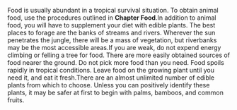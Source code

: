Food is usually abundant in a tropical survival situation. To obtain animal food, use the procedures outlined in **Chapter Food**.In addition to animal food, you will have to supplement your diet with edible plants. The best places to forage are the banks of streams and rivers. Wherever the sun penetrates the jungle, there will be a mass of vegetation, but riverbanks may be the most accessible areas.If you are weak, do not expend energy climbing or felling a tree for food. There are more easily obtained sources of food nearer the ground. Do not pick more food than you need. Food spoils rapidly in tropical conditions. Leave food on the growing plant until you need it, and eat it fresh.There are an almost unlimited number of edible plants from which to choose. Unless you can positively identify these plants, it may be safer at first to begin with palms, bamboos, and common fruits.